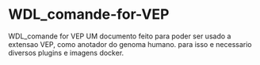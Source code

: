 # WDL_comande-for-VEP
WDL_comande for VEP
UM documento feito para poder ser usado a extensao VEP, como anotador do genoma humano.
para isso e necessario diversos plugins e imagens docker.